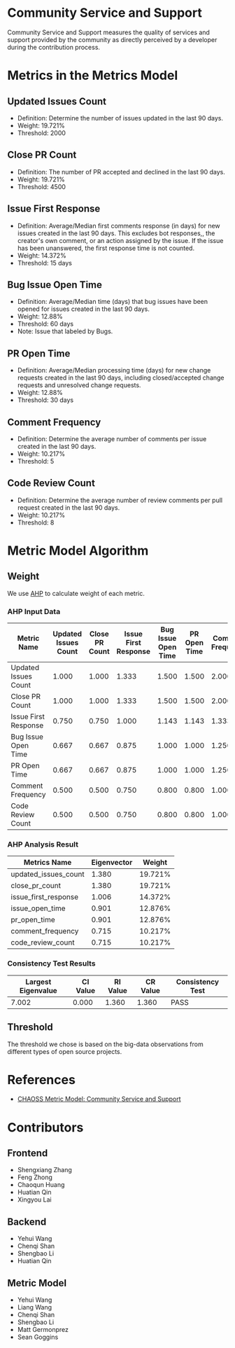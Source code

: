 # Community Service and Support

Community Service and Support measures the quality of services and support provided by the community as directly perceived by a developer during the contribution process.

# Metrics in the Metrics Model

## Updated Issues Count

* Definition: Determine the number of issues updated in the last 90 days.
* Weight: 19.721%
* Threshold: 2000

## Close PR Count

* Definition: The number of PR accepted and declined in the last 90 days.
* Weight: 19.721%
* Threshold: 4500

## Issue First Response

* Definition: Average/Median first comments response (in days) for new issues created in the last 90 days. This excludes bot responses,, the creator's own comment, or an action assigned by the issue. If the issue has been unanswered, the first response time is not counted.
* Weight: 14.372%
* Threshold: 15 days

## Bug Issue Open Time

* Definition: Average/Median time (days) that bug issues have been opened for issues created in the last 90 days. 
* Weight: 12.88%
* Threshold: 60 days
* Note: Issue that labeled by Bugs.

## PR Open Time

* Definition: Average/Median processing time (days) for new change requests created in the last 90 days, including closed/accepted change requests and unresolved change requests.
* Weight: 12.88%
* Threshold: 30 days

## Comment Frequency
* Definition: Determine the average number of comments per issue created in the last 90 days.
* Weight: 10.217%
* Threshold: 5

## Code Review Count
* Definition: Determine the average number of review comments per pull request created in the last 90 days.
* Weight: 10.217%
* Threshold: 8 

# Metric Model Algorithm

## Weight

We use [AHP](https://en.wikipedia.org/wiki/Analytic_hierarchy_process) to calculate weight of each metric.

### AHP Input Data
Metric Name | Updated Issues Count | Close PR Count | Issue First Response | Bug Issue Open Time | PR Open Time | Comment Frequency | Code Review Count
--- | --- | --- | --- | --- | --- | --- | --- 
Updated Issues Count|    1.000 | 1.000 | 1.333 | 1.500 | 1.500 | 2.000 | 2.000
Close PR Count        |   1.000 |  1.000 | 1.333 | 1.500 | 1.500 | 2.000 | 2.000
Issue First Response |   0.750 | 0.750 | 1.000 | 1.143 | 1.143 | 1.333 | 1.333
Bug Issue Open Time |    0.667 | 0.667 | 0.875 | 1.000 | 1.000 | 1.250 | 1.250
PR Open Time        |     0.667 | 0.667 | 0.875 | 1.000 | 1.000 | 1.250 | 1.250
Comment Frequency  |     0.500 | 0.500 | 0.750 | 0.800 | 0.800 | 1.000 | 1.000
Code Review Count  |     0.500 | 0.500 | 0.750 | 0.800 | 0.800 | 1.000 | 1.000

### AHP Analysis Result

Metrics Name | Eigenvector | Weight
--- | --- | ---
updated_issues_count	| 1.380 |	19.721%	
close_pr_count			| 1.380 |	19.721%
issue_first_response	| 1.006 |	14.372%
issue_open_time			| 0.901 |	12.876%
pr_open_time			| 0.901 |	12.876%
comment_frequency		| 0.715 |	10.217%
code_review_count		| 0.715 |	10.217%

### Consistency Test Results

Largest Eigenvalue | CI Value | RI Value| CR Value | Consistency Test
--- | --- | --- | --- | ---
7.002 | 0.000 | 1.360 | 1.360 | PASS

## Threshold

The threshold we chose is based on the big-data observations from different types of open source projects.

# References

* [CHAOSS Metric Model: Community Service and Support](https://github.com/chaoss/wg-metrics-models/tree/main/metrics-model-libs/community-service-and-support)

# Contributors
## Frontend
* Shengxiang Zhang
* Feng Zhong
* Chaoqun Huang
* Huatian Qin
* Xingyou Lai

## Backend
* Yehui Wang
* Chenqi Shan
* Shengbao Li
* Huatian Qin

## Metric Model
* Yehui Wang
* Liang Wang
* Chenqi Shan 
* Shengbao Li
* Matt Germonprez
* Sean Goggins
